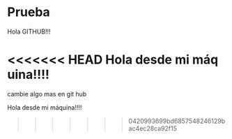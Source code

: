 # Prueba

Hola GITHUB!!!

<<<<<<< HEAD
Hola desde mi máq   uina!!!!
=======
cambie algo mas en git hub


Hola desde mi máquina!!!!
>>>>>>> 0420993699bd6857548246129bac4ec28ca92f15
